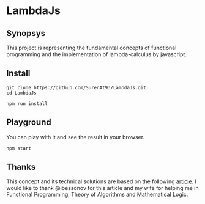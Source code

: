 # LambdaJs

## Synopsys

This project is representing the fundamental concepts of functional programming and the implementation of lambda-calculus by javascript.

## Install

```
git clone https://github.com/SurenAt93/LambdaJs.git
cd LambdaJs
```

```
npm run install
```

## Playground

You can play with it and see the result in your browser.

```
npm start
```

## Thanks

This concept and its technical solutions are based on the following [article](https://habrahabr.ru/post/322052/).
I would  like to thank @ibessonov for this article and my wife for helping me in Functional Programming, Theory of Algorithms and Mathematical Logic.
